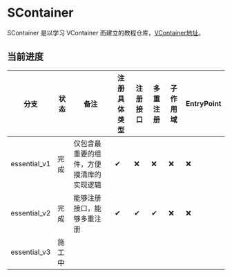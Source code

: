 # SContainer

SContainer 是以学习 VContainer 而建立的教程仓库，[VContainer地址](https://github.com/hadashiA/VContainer)。

## 当前进度

| 分支         | 状态   | 备注                                     | 注册具体类型 | 注册接口 | 多重注册 | 子作用域 | EntryPoint |
| ------------ | ------ | ---------------------------------------- | ------------ | -------- | -------- | -------- | ---------- |
| essential_v1 | 完成   | 仅包含最重要的组件，方便摸清库的实现逻辑 | ✔            | ❌        | ❌        | ❌        | ❌          |
| essential_v2 | 完成   | 能够注册接口，能够多重注册               | ✔            | ✔        | ✔        | ❌        | ❌          |
| essential_v3 | 施工中 |                                          |              |          |          |          |            |

